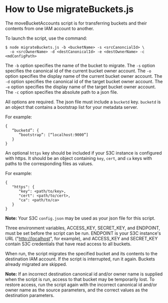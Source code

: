 # How to Use migrateBuckets.js

The moveBucketAccounts script is for transferring buckets and their
contents from one IAM account to another.

To launch the script, use the command:

    $ node migrateBuckets.js -b <bucketName> -s <srcCanoncialId> \
      -o <srcOwnerName> -d <destCanonicalId> -e <destOwnerName> -c <mdConfigPath>

The `-b` option specifies the name of the bucket to migrate.
The `-s` option specifies the canonical id of the current bucket owner account.
The `-o` option specifies the display name of the current bucket owner account.
The `-d` option specifies the canonical id of the target bucket owner account.
The `-e` option specifies the display name of the target bucket owner account.
The `-c` option specifies the absolute path to a json file.

All options are required.
The json file must include a `bucketd` key. `bucketd` is an object that contains
a bootstrap list for your metadata server.

For example:

    {
       “bucketd”: {
          “bootstrap”: [“localhost:9000”]
       }
    }

An optional `https` key should be included if your S3C instance is configured
with https. It should be an object containing `key`, `cert`, and `ca` keys with
paths to the corresponding files as values.

For example:

    {
       "https": {
          "key": <path/to/key>,
          "cert": <path/to/cert>,
          "ca": <path/to/ca>
       }
    }

**Note:**
   Your S3C `config.json` may be used as your json file for this script.

Three environment variables, ACCESS\_KEY, SECRET\_KEY, and ENDPOINT,
must be set before the script can be run. ENDPOINT is your S3C
instance\'s URL (\"<http://localhost>\", for example), and ACCESS\_KEY
and SECRET\_KEY contain S3C credentials that have read access to all
buckets.

When run, the script migrates the specified bucket and its contents to
the destination IAM account. If the script is interrupted, run it again.
Buckets already migrated are skipped.

**Note:**
   If an incorrect destination canonical id and/or owner name is supplied when
   the script is run, access to that bucket may be temporarily lost. To restore
   access, run the script again with the incorrect canonical id and/or owner
   name as the source parameters, and the correct values as the destination
   parameters.
